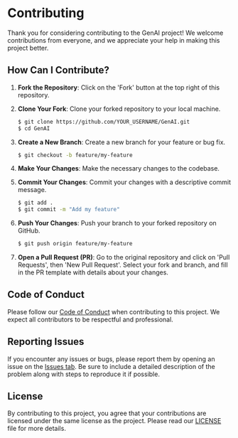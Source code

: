 # Contributing

Thank you for considering contributing to the GenAI project! We welcome contributions from everyone, and we appreciate your help in making this project better.

## How Can I Contribute?

1. **Fork the Repository**: Click on the 'Fork' button at the top right of this repository.

2. **Clone Your Fork**: Clone your forked repository to your local machine.

   ```bash
   $ git clone https://github.com/YOUR_USERNAME/GenAI.git
   $ cd GenAI
   ```

3. **Create a New Branch**: Create a new branch for your feature or bug fix.

   ```bash
   $ git checkout -b feature/my-feature
   ```

4. **Make Your Changes**: Make the necessary changes to the codebase.

5. **Commit Your Changes**: Commit your changes with a descriptive commit message.

   ```bash
   $ git add .
   $ git commit -m "Add my feature"
   ```

6. **Push Your Changes**: Push your branch to your forked repository on GitHub.

   ```bash
   $ git push origin feature/my-feature
   ```

7. **Open a Pull Request (PR)**: Go to the original repository and click on 'Pull Requests', then 'New Pull Request'. Select your fork and branch, and fill in the PR template with details about your changes.

## Code of Conduct

Please follow our [Code of Conduct](CODE_OF_CONDUCT.md) when contributing to this project. We expect all contributors to be respectful and professional.

## Reporting Issues

If you encounter any issues or bugs, please report them by opening an issue on the [Issues tab](https://github.com/lupirex/GenAI/issues). Be sure to include a detailed description of the problem along with steps to reproduce it if possible.

## License

By contributing to this project, you agree that your contributions are licensed under the same license as the project. Please read our [LICENSE](LICENSE) file for more details.
